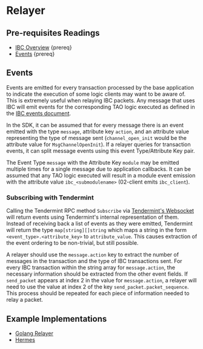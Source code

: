 # Relayer

## Pre-requisites Readings

- [IBC Overview](./overview.md) {prereq}
- [Events](https://github.com/cosmos/cosmos-sdk/blob/master/docs/core/events.md) {prereq}

## Events

Events are emitted for every transaction processed by the base application to indicate the execution
of some logic clients may want to be aware of. This is extremely useful when relaying IBC packets.
Any message that uses IBC will emit events for the corresponding TAO logic executed as defined in
the [IBC events document](./events.md).

In the SDK, it can be assumed that for every message there is an event emitted with the type `message`,
attribute key `action`, and an attribute value representing the type of message sent 
(`channel_open_init` would be the attribute value for `MsgChannelOpenInit`). If a relayer queries 
for transaction events, it can split message events using this event Type/Attribute Key pair.

The Event Type `message` with the Attribute Key `module` may be emitted multiple times for a single
message due to application callbacks. It can be assumed that any TAO logic executed will result in 
a module event emission with the attribute value `ibc_<submodulename>` (02-client emits `ibc_client`).

### Subscribing with Tendermint 

Calling the Tendermint RPC method `Subscribe` via [Tendermint's Websocket](https://docs.tendermint.com/master/rpc/) will return events using
Tendermint's internal representation of them. Instead of receiving back a list of events as they
were emitted, Tendermint will return the type `map[string][]string` which maps a string in the
form `<event_type>.<attribute_key>` to `attribute_value`. This causes extraction of the event 
ordering to be non-trivial, but still possible.

A relayer should use the `message.action` key to extract the number of messages in the transaction
and the type of IBC transactions sent. For every IBC transaction within the string array for
`message.action`, the necessary information should be extracted from the other event fields. If
`send_packet` appears at index 2 in the value for `message.action`, a relayer will need to use the
value at index 2 of the key `send_packet.packet_sequence`. This process should be repeated for each
piece of information needed to relay a packet.

## Example Implementations

- [Golang Relayer](https://github.com/iqlusioninc/relayer)
- [Hermes](https://github.com/informalsystems/ibc-rs/tree/master/relayer)
